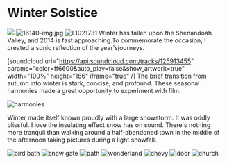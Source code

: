 # Winter Solstice

 ![](https://images.squarespace-cdn.com/content/v1/665498111876725f7613f1e6/1719666522541-7UXEDM44HL07IGQNMJQ9/e906e-img.jpg)      ![16140-img.jpg](http://images.squarespace-cdn.com/content/v1/665498111876725f7613f1e6/1719666453925-7BZ42WVOA2HVCELC9SZE/6d144-16140-img.jpg)    ![L1021731](http://images.squarespace-cdn.com/content/v1/665498111876725f7613f1e6/1719666530205-W94PA958KE0CGNCH0DLT/ff173-56f49-l1021731.jpg)   Winter has fallen upon the Shenandoah Valley, and 2014 is fast approaching.To commemorate the occasion, I created a sonic reflection of the year'sjourneys.

 \[soundcloud url\="https://api.soundcloud.com/tracks/125913455" params\="color\=ff6600\&auto\_play\=false\&show\_artwork\=true" width\="100%" height\="166" iframe\="true" /] The brief transition from autumn into winter is stark, concise, and profound. These seasonal harmonies made a great opportunity to experiment with film.

 ![harmonies](http://farm8.staticflickr.com/7385/11317710804_949c32ddea_b.jpg)

 Winter made itself known proudly with a large snowstorm. It was oddly blissful. I love the insulating effect snow has on sound. There's nothing more tranquil than walking around a half\-abandoned town in the middle of the afternoon taking pictures during a light snowfall.

 ![bird bath](http://farm6.staticflickr.com/5525/11277634935_12a1fc218a_b.jpg) ![snow gate](http://farm8.staticflickr.com/7359/11277748303_ab3286c5c2_b.jpg) ![path](http://farm6.staticflickr.com/5473/11277633165_719939c66c_b.jpg) ![wonderland](http://farm6.staticflickr.com/5507/11277705283_6db6a7155d_b.jpg) ![chevy](http://farm6.staticflickr.com/5487/11277716113_9a901ffaa4_b.jpg) ![door](http://farm4.staticflickr.com/3745/11277732953_0c061249c1_b.jpg) ![church](http://farm3.staticflickr.com/2814/11277646384_c3b91de1ea_b.jpg)
